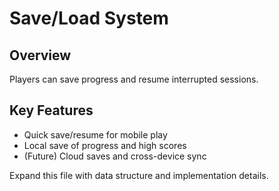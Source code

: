 # Save/Load System

## Overview
Players can save progress and resume interrupted sessions.

## Key Features
- Quick save/resume for mobile play
- Local save of progress and high scores
- (Future) Cloud saves and cross-device sync

Expand this file with data structure and implementation details. 